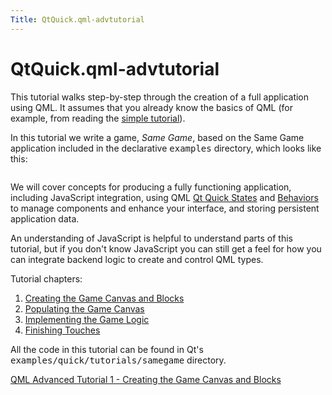 ```yaml
---
Title: QtQuick.qml-advtutorial
---
```


# QtQuick.qml-advtutorial

<span class="subtitle"></span>
<!-- $$$qml-advtutorial.html-description -->
<p>This tutorial walks step-by-step through the creation of a full application using QML. It assumes that you already know the basics of QML (for example, from reading the <a href="QtQuick.qml-tutorial.md">simple tutorial</a>).</p>
<p>In this tutorial we write a game, <i>Same Game</i>, based on the Same Game application included in the declarative <tt>examples</tt> directory, which looks like this:</p>
<p class="centerAlign"><img src="https://developer.ubuntu.com/static/devportal_uploaded/774c102c-a931-45aa-b26c-dcf2fb23285a-../qml-advtutorial/images/declarative-samegame.png" alt="" /></p><p>We will cover concepts for producing a fully functioning application, including JavaScript integration, using QML <a href="QtQuick.State.md">Qt Quick States</a> and <a href="QtQuick.Behavior.md">Behaviors</a> to manage components and enhance your interface, and storing persistent application data.</p>
<p>An understanding of JavaScript is helpful to understand parts of this tutorial, but if you don't know JavaScript you can still get a feel for how you can integrate backend logic to create and control QML types.</p>
<p>Tutorial chapters:</p>
<ol class="1">
<li><a href="https://developer.ubuntu.comapps/qml/sdk-14.10/QtQuick.tutorials-samegame-samegame1/">Creating the Game Canvas and Blocks</a></li>
<li><a href="https://developer.ubuntu.comapps/qml/sdk-14.10/QtQuick.tutorials-samegame-samegame2/">Populating the Game Canvas</a></li>
<li><a href="https://developer.ubuntu.comapps/qml/sdk-14.10/QtQuick.tutorials-samegame-samegame3/">Implementing the Game Logic</a></li>
<li><a href="https://developer.ubuntu.comapps/qml/sdk-14.10/QtQuick.tutorials-samegame-samegame4/">Finishing Touches</a></li>
</ol>
<p>All the code in this tutorial can be found in Qt's <tt>examples/quick/tutorials/samegame</tt> directory.</p>
<!-- @@@qml-advtutorial.html -->
<p class="naviNextPrevious footerNavi">
<a class="nextPage" href="https://developer.ubuntu.comapps/qml/sdk-14.10/QtQuick.tutorials-samegame-samegame1/">QML Advanced Tutorial 1 - Creating the Game Canvas and Blocks</a>
</p>
